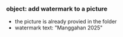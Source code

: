 ### object: add watermark to a picture
- the picture is already provied in the folder
- watermark text: "Manggahan 2025"